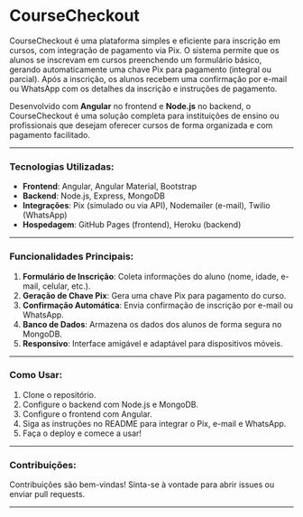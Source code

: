 # CourseCheckout
CourseCheckout é uma plataforma simples e eficiente para inscrição em cursos, com integração de pagamento via Pix. O sistema permite que os alunos se inscrevam em cursos preenchendo um formulário básico, gerando automaticamente uma chave Pix para pagamento (integral ou parcial). Após a inscrição, os alunos recebem uma confirmação por e-mail ou WhatsApp com os detalhes da inscrição e instruções de pagamento.

Desenvolvido com **Angular** no frontend e **Node.js** no backend, o CourseCheckout é uma solução completa para instituições de ensino ou profissionais que desejam oferecer cursos de forma organizada e com pagamento facilitado.

---

### Tecnologias Utilizadas:
- **Frontend**: Angular, Angular Material, Bootstrap  
- **Backend**: Node.js, Express, MongoDB  
- **Integrações**: Pix (simulado ou via API), Nodemailer (e-mail), Twilio (WhatsApp)  
- **Hospedagem**: GitHub Pages (frontend), Heroku (backend)  

---

### Funcionalidades Principais:
1. **Formulário de Inscrição**: Coleta informações do aluno (nome, idade, e-mail, celular, etc.).
2. **Geração de Chave Pix**: Gera uma chave Pix para pagamento do curso.
3. **Confirmação Automática**: Envia confirmação de inscrição por e-mail ou WhatsApp.
4. **Banco de Dados**: Armazena os dados dos alunos de forma segura no MongoDB.
5. **Responsivo**: Interface amigável e adaptável para dispositivos móveis.

---

### Como Usar:
1. Clone o repositório.
2. Configure o backend com Node.js e MongoDB.
3. Configure o frontend com Angular.
4. Siga as instruções no README para integrar o Pix, e-mail e WhatsApp.
5. Faça o deploy e comece a usar!

---

### Contribuições:
Contribuições são bem-vindas! Sinta-se à vontade para abrir issues ou enviar pull requests.

---
